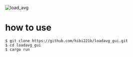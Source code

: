 ![load_avg](https://user-images.githubusercontent.com/29950288/106366279-18eac400-637e-11eb-8cd5-f18da1cd0d22.gif)

# how to use

```console
$ git clone https://github.com/hibi221b/loadavg_gui.git
$ cd loadavg_gui
$ cargo run
```
